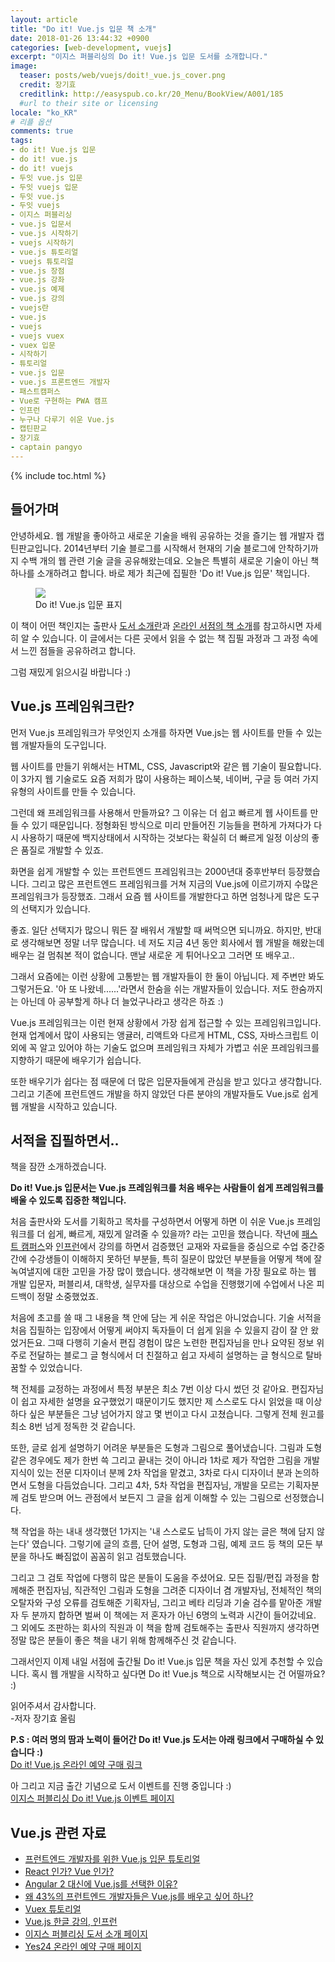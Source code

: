 ```yaml
---
layout: article
title: "Do it! Vue.js 입문 책 소개"
date: 2018-01-26 13:44:32 +0900
categories: [web-development, vuejs]
excerpt: "이지스 퍼블리싱의 Do it! Vue.js 입문 도서를 소개합니다."
image:
  teaser: posts/web/vuejs/doit!_vue.js_cover.png
  credit: 장기효
  creditlink: http://easyspub.co.kr/20_Menu/BookView/A001/185
  #url to their site or licensing
locale: "ko_KR"
# 리플 옵션
comments: true
tags:
- do it! Vue.js 입문
- do it! vue.js
- do it! vuejs
- 두잇 vue.js 입문
- 두잇 vuejs 입문
- 두잇 vue.js
- 두잇 vuejs
- 이지스 퍼블리싱
- vue.js 입문서
- vue.js 시작하기
- vuejs 시작하기
- vue.js 튜토리얼
- vuejs 튜토리얼
- vue.js 장점
- vue.js 강좌
- vue.js 예제
- vue.js 강의
- vuejs란
- vue.js
- vuejs
- vuejs vuex
- vuex 입문
- 시작하기
- 튜토리얼
- vue.js 입문
- vue.js 프론트엔드 개발자
- 패스트캠퍼스
- Vue로 구현하는 PWA 캠프
- 인프런
- 누구나 다루기 쉬운 Vue.js
- 캡틴판교
- 장기효
- captain pangyo
---
```

{% include toc.html %}

## 들어가며
안녕하세요. 웹 개발을 좋아하고 새로운 기술을 배워 공유하는 것을 즐기는 웹 개발자 캡틴판교입니다.
2014년부터 기술 블로그를 시작해서 현재의 기술 블로그에 안착하기까지 수백 개의 웹 관련 기술 글을 공유해왔는데요.
오늘은 특별히 새로운 기술이 아닌 책 하나를 소개하려고 합니다.
바로 제가 최근에 집필한 'Do it! Vue.js 입문' 책입니다.

<figure>
	<img src="{{ site.url }}/images/posts/web/vuejs/doit!_vue.js_cover.png">
	<figcaption>Do it! Vue.js 입문 표지</figcaption>
</figure>

<!-- ![Do it! Vue.js 입문]({{ site.url }}/images/posts/web/vuejs/doit!_vue.js_cover.png) -->

이 책이 어떤 책인지는 출판사 [도서 소개란](http://www.easyspub.co.kr/20_Menu/BookView/PUB/185/PUB)과 [온라인 서점의 책 소개](http://www.yes24.com/24/Goods/58206961?Acode=101)를 참고하시면 자세히 알 수 있습니다.
이 글에서는 다른 곳에서 읽을 수 없는 책 집필 과정과 그 과정 속에서 느낀 점들을 공유하려고 합니다.

그럼 재밌게 읽으시길 바랍니다 :)

## Vue.js 프레임워크란?
먼저 Vue.js 프레임워크가 무엇인지 소개를 하자면 Vue.js는 웹 사이트를 만들 수 있는 웹 개발자들의 도구입니다.

웹 사이트를 만들기 위해서는 HTML, CSS, Javascript와 같은 웹 기술이 필요합니다.
이 3가지 웹 기술로도 요즘 저희가 많이 사용하는 페이스북, 네이버, 구글 등 여러 가지 유형의 사이트를 만들 수 있습니다.

그런데 왜 프레임워크를 사용해서 만들까요? 그 이유는 더 쉽고 빠르게 웹 사이트를 만들 수 있기 때문입니다.
정형화된 방식으로 미리 만들어진 기능들을 편하게 가져다가 다시 사용하기 때문에
백지상태에서 시작하는 것보다는 확실히 더 빠르게 일정 이상의 좋은 품질로 개발할 수 있죠.

화면을 쉽게 개발할 수 있는 프런트엔드 프레임워크는 2000년대 중후반부터 등장했습니다.
그리고 많은 프런트엔드 프레임워크를 거쳐 지금의 Vue.js에 이르기까지 수많은 프레임워크가 등장했죠.
그래서 요즘 웹 사이트를 개발한다고 하면 엄청나게 많은 도구의 선택지가 있습니다.

좋죠. 일단 선택지가 많으니 뭐든 잘 배워서 개발할 때 써먹으면 되니까요.
하지만, 반대로 생각해보면 정말 너무 많습니다. 네 저도 지금 4년 동안 회사에서 웹 개발을 해왔는데
배우는 걸 멈춰본 적이 없습니다. 맨날 새로운 게 튀어나오고 그러면 또 배우고..

그래서 요즘에는 이런 상황에 고통받는 웹 개발자들이 한 둘이 아닙니다. 제 주변만 봐도 그렇거든요.
'아 또 나왔네......'라면서 한숨을 쉬는 개발자들이 있습니다. 저도 한숨까지는 아닌데 아 공부할게 하나 더 늘었구나라고 생각은 하죠 :)

Vue.js 프레임워크는 이런 현재 상황에서 가장 쉽게 접근할 수 있는 프레임워크입니다.
현재 업계에서 많이 사용되는 앵귤러, 리액트와 다르게 HTML, CSS, 자바스크립트 이외에 꼭 알고 있어야 하는 기술도 없으며
프레임워크 자체가 가볍고 쉬운 프레임워크를 지향하기 때문에 배우기가 쉽습니다.

또한 배우기가 쉽다는 점 때문에 더 많은 입문자들에게 관심을 받고 있다고 생각합니다.
그리고 기존에 프런트엔드 개발을 하지 않았던 다른 분야의 개발자들도 Vue.js로 쉽게 웹 개발을 시작하고 있습니다.

## 서적을 집필하면서..
책을 잠깐 소개하겠습니다.

**Do it! Vue.js 입문서는 Vue.js 프레임워크를 처음 배우는 사람들이 쉽게 프레임워크를 배울 수 있도록 집중한 책입니다.**

처음 출판사와 도서를 기획하고 목차를 구성하면서 어떻게 하면 이 쉬운 Vue.js 프레임워크를 더 쉽게, 빠르게, 재밌게 알려줄 수 있을까? 라는 고민을 했습니다.
작년에 [패스트 캠퍼스](http://www.fastcampus.co.kr/dev_camp_wap/)와 [인프런](https://www.inflearn.com/course/vue-pwa-vue-js-%EA%B8%B0%EB%B3%B8/)에서 강의를 하면서 검증했던 교재와 자료들을 중심으로
수업 중간중간에 수강생들이 이해하지 못하던 부분들, 특히 질문이 많았던 부분들을 어떻게 책에 잘 녹여낼지에 대한 고민을 가장 많이 했습니다.
생각해보면 이 책을 가장 필요로 하는 웹 개발 입문자, 퍼블리셔, 대학생, 실무자를 대상으로 수업을 진행했기에 수업에서 나온 피드백이 정말 소중했었죠.

처음에 초고를 쓸 때 그 내용을 책 안에 담는 게 쉬운 작업은 아니었습니다. 기술 서적을 처음 집필하는 입장에서 어떻게 써야지 독자들이 더 쉽게 읽을 수 있을지
감이 잘 안 왔었거든요. 그때 다행히 기술서 편집 경험이 많은 노련한 편집자님을 만나 요약된 정보 위주로 전달하는 블로그 글 형식에서 더 친절하고 쉽고 자세히
설명하는 글 형식으로 탈바꿈할 수 있었습니다.

책 전체를 교정하는 과정에서 특정 부분은 최소 7번 이상 다시 썼던 것 같아요. 편집자님이 쉽고 자세한 설명을 요구했었기 때문이기도 했지만
제 스스로도 다시 읽었을 때 이상하다 싶은 부분들은 그냥 넘어가지 않고 몇 번이고 다시 고쳤습니다. 그렇게 전체 원고를 최소 8번 넘게 정독한 것 같습니다.

또한, 글로 쉽게 설명하기 어려운 부분들은 도형과 그림으로 풀어냈습니다. 그림과 도형 같은 경우에도 제가 한번 쓱 그리고 끝내는 것이 아니라
1차로 제가 작업한 그림을 개발 지식이 있는 전문 디자이너 분께 2차 작업을 맡겼고, 3차로 다시 디자이너 분과 논의하면서 도형을 다듬었습니다.
그리고 4차, 5차 작업을 편집자님, 개발을 모르는 기획자분께 검토 받으며 어느 관점에서 보든지 그 글을 쉽게 이해할 수 있는 그림으로 선정했습니다.

책 작업을 하는 내내 생각했던 1가지는 '내 스스로도 납득이 가지 않는 글은 책에 담지 않는다' 였습니다.
그렇기에 글의 흐름, 단어 설명, 도형과 그림, 예제 코드 등 책의 모든 부분을 하나도 빠짐없이 꼼꼼히 읽고 검토했습니다.

그리고 그 검토 작업에 다행히 많은 분들이 도움을 주셨어요. 모든 집필/편집 과정을 함께해준 편집자님,
직관적인 그림과 도형을 그려준 디자이너 겸 개발자님, 전체적인 책의 오탈자와 구성 오류를 검토해준 기획자님,
그리고 베타 리딩과 기술 검수를 맡아준 개발자 두 분까지 합하면 벌써 이 책에는 저 혼자가 아닌 6명의 노력과 시간이 들어갔네요.
그 외에도 조판하는 회사의 직원과 이 책을 함께 검토해주는 출판사 직원까지 생각하면 정말 많은 분들이 좋은 책을 내기 위해 함께해주신 것 같습니다.

그래서인지 이제 내일 서점에 출간될 Do it! Vue.js 입문 책을 자신 있게 추천할 수 있습니다.
혹시 웹 개발을 시작하고 싶다면 Do it! Vue.js 책으로 시작해보시는 건 어떨까요? :)

읽어주셔서 감사합니다.<br>
-저자 장기효 올림

**P.S : 여러 명의 땀과 노력이 들어간 Do it! Vue.js 도서는 아래 링크에서 구매하실 수 있습니다 :)** <br>
[Do it! Vue.js 온라인 예약 구매 링크](http://www.yes24.com/24/Goods/58206961?Acode=101)

아 그리고 지금 출간 기념으로 도서 이벤트를 진행 중입니다 :) <br>
[이지스 퍼블리싱 Do it! Vue.js 이벤트 페이지](https://www.facebook.com/easyspub/posts/1568634209891378)

## Vue.js 관련 자료
- [프런트엔드 개발자를 위한 Vue.js 입문 튜토리얼](https://joshua1988.github.io/web-development/vuejs/vuejs-tutorial-for-beginner/)
- [React 인가? Vue 인가?](https://joshua1988.github.io/web-development/translation/vue-or-react/)
- [Angular 2 대신에 Vue.js를 선택한 이유?](https://joshua1988.github.io/web-development/translation/why-we-moved-from-angular2-to-vuejs/)
- [왜 43%의 프런트엔드 개발자들은 Vue.js를 배우고 싶어 하나?](https://joshua1988.github.io/web-development/translation/why-43percent-devs-wanna-learn-vuejs/)
- [Vuex 튜토리얼](https://joshua1988.github.io/web-development/vuejs/vuex-start/)
- [Vue.js 한글 강의, 인프런](https://www.inflearn.com/course/vue-pwa-vue-js-%EA%B8%B0%EB%B3%B8/)
- [이지스 퍼블리싱 도서 소개 페이지](http://www.easyspub.co.kr/20_Menu/BookView/PUB/185/PUB)
- [Yes24 온라인 예약 구매 페이지](http://www.yes24.com/24/Goods/58206961?Acode=101)
